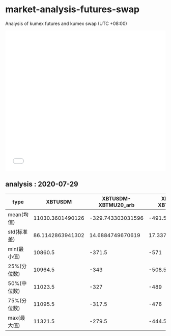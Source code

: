 # market-analysis-futures-swap
Analysis of kumex futures and kumex swap (UTC +08:00)

<iframe width="100%" height="440" src="./data.html" frameborder="no" border="0" scrolling="no"></iframe>

## analysis : 2020-07-29

type|XBTUSDM|XBTUSDM-XBTMU20_arb|XBTUSDM-XBTMZ20_arb|
---|---|---|---
mean(均值) | 11030.3601490126 | -329.743303031596 | -491.591431579247
std(标准差) | 86.1142863941302 | 14.6884749670619 | 17.3378506222122
min(最小值) | 10860.5 | -371.5 | -571
25%(分位数) | 10964.5 | -343 | -508.5
50%(中位数) | 11023.5 | -327 | -489
75%(分位数) | 11095.5 | -317.5 | -476
max(最大值) | 11321.5 | -279.5 | -444.5
